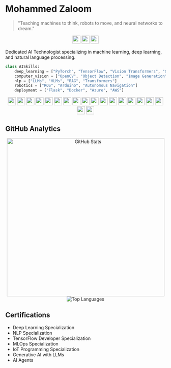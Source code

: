 # Mohammed Zaloom 
> "Teaching machines to think, robots to move, and neural networks to dream."
<div align="center">
  
<img src="https://img.shields.io/badge/LinkedIn-0A66C2?logo=linkedin&logoColor=white" height="25"> <img src="https://img.shields.io/badge/Email-EA4335?logo=gmail&logoColor=white" height="25"> <img src="https://img.shields.io/badge/Portfolio-4285F4?logo=google-chrome&logoColor=white" height="25">
</div>

Dedicated AI Technologist specializing in machine learning, deep learning, and natural language processing.

```python
class AISkills:
    deep_learning = ["PyTorch", "TensorFlow", "Vision Transformers", "GANs"] 
    computer_vision = ["OpenCV", "Object Detection", "Image Generation"]
    nlp = ["LLMs", "VLMs", "RAG", "Transformers"]
    robotics = ["ROS", "Arduino", "Autonomous Navigation"]
    deployment = ["Flask", "Docker", "Azure", "AWS"]
```

<div align="center">
<img src="https://img.shields.io/badge/Python-3670A0?logo=python&logoColor=ffdd54" height="25"> <img src="https://img.shields.io/badge/TensorFlow-FF6F00?logo=tensorflow&logoColor=white" height="25"> <img src="https://img.shields.io/badge/OpenCV-5C3EE8?logo=opencv&logoColor=white" height="25"> <img src="https://img.shields.io/badge/Pandas-150458?logo=pandas&logoColor=white" height="25"> <img src="https://img.shields.io/badge/NumPy-013243?logo=numpy&logoColor=white" height="25"> <img src="https://img.shields.io/badge/Keras-D00000?logo=keras&logoColor=white" height="25"> <img src="https://img.shields.io/badge/PyTorch-EE4C2C?logo=pytorch&logoColor=white" height="25"> <img src="https://img.shields.io/badge/scikit--learn-F7931E?logo=scikit-learn&logoColor=white" height="25"> <img src="https://img.shields.io/badge/Arduino-00979D?logo=arduino&logoColor=white" height="25"> <img src="https://img.shields.io/badge/SQL-007396?logo=sqlite&logoColor=white" height="25"> <img src="https://img.shields.io/badge/FastAPI-109989?logo=fastapi&logoColor=white" height="25"> <img src="https://img.shields.io/badge/OpenAI-002571?logo=openai&logoColor=white" height="25"> <img src="https://img.shields.io/badge/AWS-FF9900?logo=amazonaws&logoColor=white" height="25"> <img src="https://img.shields.io/badge/Docker-0db7ed?logo=docker&logoColor=white" height="25"> <img src="https://img.shields.io/badge/Git-F05033?logo=git&logoColor=white" height="25"> <img src="https://img.shields.io/badge/Linux-FCC624?logo=linux&logoColor=black" height="25"> <img src="https://img.shields.io/badge/HuggingFace-FFDA54?logo=huggingface&logoColor=black" height="25"> <img src="https://img.shields.io/badge/Jupyter-F37626?logo=jupyter&logoColor=white" height="25"> <img src="https://img.shields.io/badge/Flask-000?logo=flask&logoColor=white" height="25">
</div>

## GitHub Analytics
<div align="center">
  
<img src="https://github-readme-stats.vercel.app/api?username=mozaloom&show_icons=true&theme=vision-friendly-dark&hide_border=true" width="495" alt="GitHub Stats">
<img src="https://github-readme-stats.vercel.app/api/top-langs/?username=mozaloom&layout=compact&theme=vision-friendly-dark&hide_border=true&langs_count=5&card_width=495&card_title=Languages%20I%20Love" alt="Top Languages">
</div>

## Certifications
- Deep Learning Specialization
- NLP Specialization
- TensorFlow Developer Specialization
- MLOps Specialization
- IoT Programming Specialization
- Generative AI with LLMs
- AI Agents
